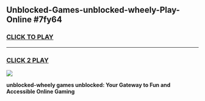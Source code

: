 
## Unblocked-Games-unblocked-wheely-Play-Online #7fy64
<h3>
<a href="https://news.freeplayer.one?title=unblocked-wheely&ref=3">CLICK TO PLAY</a></h3>
<hr>

<h3>
<a href="https://news.freeplayer.one?title=unblocked-wheely&ref=3">CLICK 2 PLAY</a>
  
</h3>

<a href="https://news.freeplayer.one?title=unblocked-wheely&ref=3"><img src="https://clearcache.store/games.png"></a>


**unblocked-wheely games unblocked: Your Gateway to Fun and Accessible Online Gaming**
